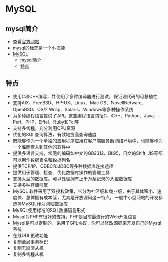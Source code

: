 # MySQL

## mysql简介


- 查看[官方网站](https://www.mysql.com/). 
- mysql的标志是一个小海豚
- [MySQL](#mysql)
    - [mysql简介](#mysql%E7%AE%80%E4%BB%8B)
    - [特点](#%E7%89%B9%E7%82%B9)

## 特点
- 使用C和C++编写，并使用了多种编译器进行测试，保证源代码的可移植性
- 支持AIX、FreeBSD、HP-UX、Linux、Mac OS、NovellNetware、OpenBSD、OS/2 Wrap、Solaris、Windows等多种操作系统
- 为多种编程语言提供了API。这些编程语言包括C、C++、Python、Java、Perl、PHP、Eiffel、Ruby和Tcl等
- 支持多线程，充分利用CPU资源
- 优化的SQL查询算法，有效地提高查询速度
- 既能够作为一个单独的应用程序应用在客户端服务器网络环境中，也能够作为一个库而嵌入到其他的软件中
- 提供多语言支持，常见的编码如中文的GB2312、BIG5，日文的Shift_JIS等都可以用作数据表名和数据列名
- 提供TCP/IP、ODBC和JDBC等多种数据库连接途径
- 提供用于管理、检查、优化数据库操作的管理工具
- 支持大型的数据库。可以处理拥有上千万条记录的大型数据库
- 支持多种存储引擎
- MySQL 软件采用了双授权政策，它分为社区版和商业版，由于其体积小、速度快、总体拥有成本低，尤其是开放源码这一特点，一般中小型网站的开发都选择MySQL作为网站数据库
- MySQL使用标准的SQL数据语言形式
- Mysql对PHP有很好的支持，PHP是目前最流行的Web开发语言
- Mysql是可以定制的，采用了GPL协议，你可以修改源码来开发自己的Mysql系统
- 在线DDL更改功能
- 复制全局事务标识
- 复制无崩溃从机
- 复制多线程从机
